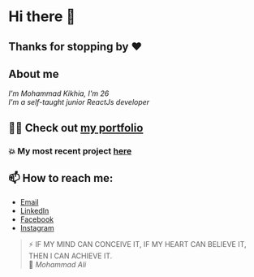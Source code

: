 # Hi there 👋
## Thanks for stopping by ❤

## About me
*I'm Mohammad Kikhia, I'm 26*  
*I'm a self-taught junior ReactJs developer*


## 👨‍💻 Check out [my portfolio](https://mohammad-kikhia.vercel.app)
### 💥 My most recent project [here](https://github.com/M7MD-abo-jacob/uShopia)

## 📫 How to reach me: 
- [Email](m7md.master1@gmail.com)
- [LinkedIn](linkedin.com/in/mohammad-kikhia)
- [Facebook](facebook.com/100010744380377)
- [Instagram](instagram.com/m7md.abo_jacob)

>⚡ IF MY MIND CAN CONCEIVE IT, IF MY HEART CAN BELIEVE IT, THEN I CAN ACHIEVE IT.  
> 🥊 *Mohammad Ali*

